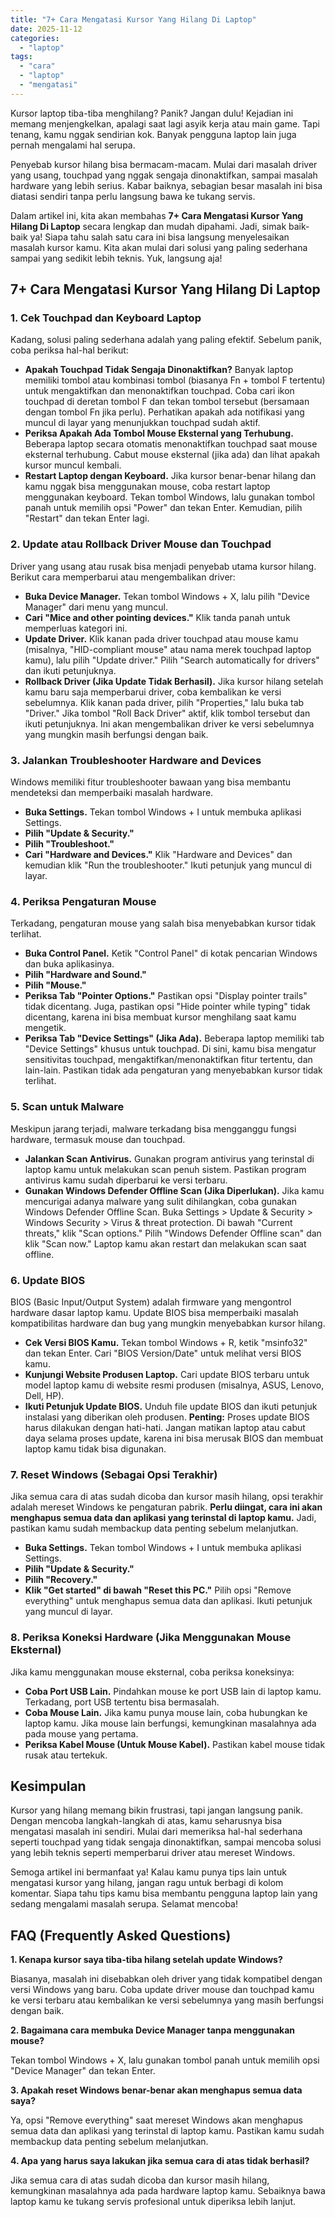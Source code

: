 ```yaml
---
title: "7+ Cara Mengatasi Kursor Yang Hilang Di Laptop"
date: 2025-11-12
categories: 
  - "laptop"
tags: 
  - "cara"
  - "laptop"
  - "mengatasi"
---
```


Kursor laptop tiba-tiba menghilang? Panik? Jangan dulu! Kejadian ini memang menjengkelkan, apalagi saat lagi asyik kerja atau main game. Tapi tenang, kamu nggak sendirian kok. Banyak pengguna laptop lain juga pernah mengalami hal serupa.

Penyebab kursor hilang bisa bermacam-macam. Mulai dari masalah driver yang usang, touchpad yang nggak sengaja dinonaktifkan, sampai masalah hardware yang lebih serius. Kabar baiknya, sebagian besar masalah ini bisa diatasi sendiri tanpa perlu langsung bawa ke tukang servis.

Dalam artikel ini, kita akan membahas **7+ Cara Mengatasi Kursor Yang Hilang Di Laptop** secara lengkap dan mudah dipahami. Jadi, simak baik-baik ya! Siapa tahu salah satu cara ini bisa langsung menyelesaikan masalah kursor kamu. Kita akan mulai dari solusi yang paling sederhana sampai yang sedikit lebih teknis. Yuk, langsung aja!

## 7+ Cara Mengatasi Kursor Yang Hilang Di Laptop

### 1\. Cek Touchpad dan Keyboard Laptop

Kadang, solusi paling sederhana adalah yang paling efektif. Sebelum panik, coba periksa hal-hal berikut:

- **Apakah Touchpad Tidak Sengaja Dinonaktifkan?** Banyak laptop memiliki tombol atau kombinasi tombol (biasanya Fn + tombol F tertentu) untuk mengaktifkan dan menonaktifkan touchpad. Coba cari ikon touchpad di deretan tombol F dan tekan tombol tersebut (bersamaan dengan tombol Fn jika perlu). Perhatikan apakah ada notifikasi yang muncul di layar yang menunjukkan touchpad sudah aktif.
- **Periksa Apakah Ada Tombol Mouse Eksternal yang Terhubung.** Beberapa laptop secara otomatis menonaktifkan touchpad saat mouse eksternal terhubung. Cabut mouse eksternal (jika ada) dan lihat apakah kursor muncul kembali.
- **Restart Laptop dengan Keyboard.** Jika kursor benar-benar hilang dan kamu nggak bisa menggunakan mouse, coba restart laptop menggunakan keyboard. Tekan tombol Windows, lalu gunakan tombol panah untuk memilih opsi "Power" dan tekan Enter. Kemudian, pilih "Restart" dan tekan Enter lagi.

### 2\. Update atau Rollback Driver Mouse dan Touchpad

Driver yang usang atau rusak bisa menjadi penyebab utama kursor hilang. Berikut cara memperbarui atau mengembalikan driver:

- **Buka Device Manager.** Tekan tombol Windows + X, lalu pilih "Device Manager" dari menu yang muncul.
- **Cari "Mice and other pointing devices."** Klik tanda panah untuk memperluas kategori ini.
- **Update Driver.** Klik kanan pada driver touchpad atau mouse kamu (misalnya, "HID-compliant mouse" atau nama merek touchpad laptop kamu), lalu pilih "Update driver." Pilih "Search automatically for drivers" dan ikuti petunjuknya.
- **Rollback Driver (Jika Update Tidak Berhasil).** Jika kursor hilang setelah kamu baru saja memperbarui driver, coba kembalikan ke versi sebelumnya. Klik kanan pada driver, pilih "Properties," lalu buka tab "Driver." Jika tombol "Roll Back Driver" aktif, klik tombol tersebut dan ikuti petunjuknya. Ini akan mengembalikan driver ke versi sebelumnya yang mungkin masih berfungsi dengan baik.

### 3\. Jalankan Troubleshooter Hardware and Devices

Windows memiliki fitur troubleshooter bawaan yang bisa membantu mendeteksi dan memperbaiki masalah hardware.

- **Buka Settings.** Tekan tombol Windows + I untuk membuka aplikasi Settings.
- **Pilih "Update & Security."**
- **Pilih "Troubleshoot."**
- **Cari "Hardware and Devices."** Klik "Hardware and Devices" dan kemudian klik "Run the troubleshooter." Ikuti petunjuk yang muncul di layar.

### 4\. Periksa Pengaturan Mouse

Terkadang, pengaturan mouse yang salah bisa menyebabkan kursor tidak terlihat.

- **Buka Control Panel.** Ketik "Control Panel" di kotak pencarian Windows dan buka aplikasinya.
- **Pilih "Hardware and Sound."**
- **Pilih "Mouse."**
- **Periksa Tab "Pointer Options."** Pastikan opsi "Display pointer trails" tidak dicentang. Juga, pastikan opsi "Hide pointer while typing" tidak dicentang, karena ini bisa membuat kursor menghilang saat kamu mengetik.
- **Periksa Tab "Device Settings" (Jika Ada).** Beberapa laptop memiliki tab "Device Settings" khusus untuk touchpad. Di sini, kamu bisa mengatur sensitivitas touchpad, mengaktifkan/menonaktifkan fitur tertentu, dan lain-lain. Pastikan tidak ada pengaturan yang menyebabkan kursor tidak terlihat.

### 5\. Scan untuk Malware

Meskipun jarang terjadi, malware terkadang bisa mengganggu fungsi hardware, termasuk mouse dan touchpad.

- **Jalankan Scan Antivirus.** Gunakan program antivirus yang terinstal di laptop kamu untuk melakukan scan penuh sistem. Pastikan program antivirus kamu sudah diperbarui ke versi terbaru.
- **Gunakan Windows Defender Offline Scan (Jika Diperlukan).** Jika kamu mencurigai adanya malware yang sulit dihilangkan, coba gunakan Windows Defender Offline Scan. Buka Settings > Update & Security > Windows Security > Virus & threat protection. Di bawah "Current threats," klik "Scan options." Pilih "Windows Defender Offline scan" dan klik "Scan now." Laptop kamu akan restart dan melakukan scan saat offline.

### 6\. Update BIOS

BIOS (Basic Input/Output System) adalah firmware yang mengontrol hardware dasar laptop kamu. Update BIOS bisa memperbaiki masalah kompatibilitas hardware dan bug yang mungkin menyebabkan kursor hilang.

- **Cek Versi BIOS Kamu.** Tekan tombol Windows + R, ketik "msinfo32" dan tekan Enter. Cari "BIOS Version/Date" untuk melihat versi BIOS kamu.
- **Kunjungi Website Produsen Laptop.** Cari update BIOS terbaru untuk model laptop kamu di website resmi produsen (misalnya, ASUS, Lenovo, Dell, HP).
- **Ikuti Petunjuk Update BIOS.** Unduh file update BIOS dan ikuti petunjuk instalasi yang diberikan oleh produsen. **Penting:** Proses update BIOS harus dilakukan dengan hati-hati. Jangan matikan laptop atau cabut daya selama proses update, karena ini bisa merusak BIOS dan membuat laptop kamu tidak bisa digunakan.

### 7\. Reset Windows (Sebagai Opsi Terakhir)

Jika semua cara di atas sudah dicoba dan kursor masih hilang, opsi terakhir adalah mereset Windows ke pengaturan pabrik. **Perlu diingat, cara ini akan menghapus semua data dan aplikasi yang terinstal di laptop kamu.** Jadi, pastikan kamu sudah membackup data penting sebelum melanjutkan.

- **Buka Settings.** Tekan tombol Windows + I untuk membuka aplikasi Settings.
- **Pilih "Update & Security."**
- **Pilih "Recovery."**
- **Klik "Get started" di bawah "Reset this PC."** Pilih opsi "Remove everything" untuk menghapus semua data dan aplikasi. Ikuti petunjuk yang muncul di layar.

### 8\. Periksa Koneksi Hardware (Jika Menggunakan Mouse Eksternal)

Jika kamu menggunakan mouse eksternal, coba periksa koneksinya:

- **Coba Port USB Lain.** Pindahkan mouse ke port USB lain di laptop kamu. Terkadang, port USB tertentu bisa bermasalah.
- **Coba Mouse Lain.** Jika kamu punya mouse lain, coba hubungkan ke laptop kamu. Jika mouse lain berfungsi, kemungkinan masalahnya ada pada mouse yang pertama.
- **Periksa Kabel Mouse (Untuk Mouse Kabel).** Pastikan kabel mouse tidak rusak atau tertekuk.

## Kesimpulan

Kursor yang hilang memang bikin frustrasi, tapi jangan langsung panik. Dengan mencoba langkah-langkah di atas, kamu seharusnya bisa mengatasi masalah ini sendiri. Mulai dari memeriksa hal-hal sederhana seperti touchpad yang tidak sengaja dinonaktifkan, sampai mencoba solusi yang lebih teknis seperti memperbarui driver atau mereset Windows.

Semoga artikel ini bermanfaat ya! Kalau kamu punya tips lain untuk mengatasi kursor yang hilang, jangan ragu untuk berbagi di kolom komentar. Siapa tahu tips kamu bisa membantu pengguna laptop lain yang sedang mengalami masalah serupa. Selamat mencoba!

## FAQ (Frequently Asked Questions)

**1\. Kenapa kursor saya tiba-tiba hilang setelah update Windows?**

Biasanya, masalah ini disebabkan oleh driver yang tidak kompatibel dengan versi Windows yang baru. Coba update driver mouse dan touchpad kamu ke versi terbaru atau kembalikan ke versi sebelumnya yang masih berfungsi dengan baik.

**2\. Bagaimana cara membuka Device Manager tanpa menggunakan mouse?**

Tekan tombol Windows + X, lalu gunakan tombol panah untuk memilih opsi "Device Manager" dan tekan Enter.

**3\. Apakah reset Windows benar-benar akan menghapus semua data saya?**

Ya, opsi "Remove everything" saat mereset Windows akan menghapus semua data dan aplikasi yang terinstal di laptop kamu. Pastikan kamu sudah membackup data penting sebelum melanjutkan.

**4\. Apa yang harus saya lakukan jika semua cara di atas tidak berhasil?**

Jika semua cara di atas sudah dicoba dan kursor masih hilang, kemungkinan masalahnya ada pada hardware laptop kamu. Sebaiknya bawa laptop kamu ke tukang servis profesional untuk diperiksa lebih lanjut.
